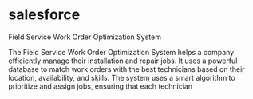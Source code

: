 # salesforce
Field Service Work Order Optimization System


The Field Service Work Order Optimization System helps a company efficiently manage their installation and repair jobs. It uses a powerful database to match work orders with the best technicians based on their location, availability, and skills. The system uses a smart algorithm to prioritize and assign jobs, ensuring that each technician
